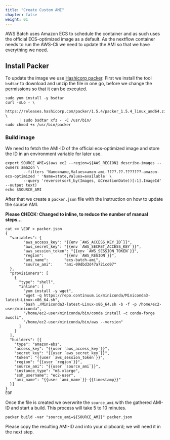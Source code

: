 ```yaml
---
title: "Create Custom AMI"
chapter: false
weight: 01
---
```


AWS Batch uses Amazon ECS to schedule the container and as such uses the official ECS-optimized image as a default.
As the nextflow container needs to run the AWS-Cli we need to update the AMI so that we have everything we need.

<!--
## Paste Credentials

In order to use packer, we need to paste the CLI credentials from the Event Engine Dashboard.
Click [1] to copy the credentials in your clipboard and paste them into your Cloud9 terminal.

![](/images/nextflow-on-aws-batch/batch/0_ee_dash.png)
-->

## Install Packer

To update the image we use [Hashicorp packer](https://packer.io/). First we install the tool `bsdtar` to download and unzip the file in one go, before we change the permissions so that it can be executed.

```
sudo yum install -y bsdtar
curl -sLo - \
      https://releases.hashicorp.com/packer/1.5.4/packer_1.5.4_linux_amd64.zip \
      | sudo bsdtar xfz - -C /usr/bin/
sudo chmod +x /usr/bin/packer
```

### Build image

We need to fetch the AMI-ID of the official ecs-optimized image and store the ID in an environment variable for later use.

```
export SOURCE_AMI=$(aws ec2 --region=${AWS_REGION} describe-images --owners amazon \
        --filters 'Name=name,Values=amzn-ami-????.??.???????-amazon-ecs-optimized ' 'Name=state,Values=available' \
        --query 'reverse(sort_by(Images, &CreationDate))[:1].ImageId' --output text)
echo $SOURCE_AMI
```

After that we create a `packer.json` file with the instruction on how to update the source AMI.

**Please CHECK: Changed to inline, to reduce the number of manual steps...**

```
cat << \EOF > packer.json
{
  "variables": {
        "aws_access_key": "{{env `AWS_ACCESS_KEY_ID`}}",
        "aws_secret_key": "{{env `AWS_SECRET_ACCESS_KEY`}}",
        "aws_session_token": "{{env `AWS_SESSION_TOKEN`}}",
        "region":         "{{env `AWS_REGION`}}",
        "ami_name":       "ecs-batch-ami",
        "source_ami":     "ami-09dbd3d47a721cd07"
  },
  "provisioners": [
    {
      "type": "shell",
      "inline": [
        "yum install -y wget",
        "wget -q https://repo.continuum.io/miniconda/Miniconda3-latest-Linux-x86_64.sh",
        "bash ./Miniconda3-latest-Linux-x86_64.sh -b -f -p /home/ec2-user/miniconda",
        "/home/ec2-user/miniconda/bin/conda install -c conda-forge awscli",
        "/home/ec2-user/miniconda/bin/aws --version"
      ]
    }
  ],
  "builders": [{
    "type": "amazon-ebs",
    "access_key": "{{user `aws_access_key`}}",
    "secret_key": "{{user `aws_secret_key`}}",
    "token": "{{user `aws_session_token`}}",
    "region": "{{user `region`}}",
    "source_ami": "{{user `source_ami`}}",
    "instance_type": "m5.xlarge",
    "ssh_username": "ec2-user",
    "ami_name": "{{user `ami_name`}}-{{timestamp}}"
  }]
}
EOF
```
Once the file is created we overwrite the `source_ami` with the gathered AMI-ID and start a build.
This process will take 5 to 10 minutes.

```
packer build -var "source_ami=${SOURCE_AMI}" packer.json
```

Please copy the resulting AMI-ID and into your clipboard; we will need it in the next step.